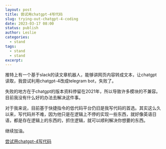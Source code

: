 ```yaml
---
layout: post
title: 尝试用chatgpt-4写代码 
slug: trying-out-chatgpt-4-coding 
date: 2023-03-17 08:00
status: publish
author: Leslie
categories: 
  - stand 
tags:
  - stand 
  - stand 
excerpt: 
---
```



推特上有一个基于slack的读文章机器人，能够讲网页内容转成文本，让chatgpt读取，我尝试利用chatgpt-4改成telegram bot，失败了。  

失败的地方在于chatgpt的版本资料停留在2021年，所以导致许多模块的不兼容。目前我没有什么好的办法去解决这件事。  

对于我来说，目前基于快捷指令的低代码平台仍旧是我写代码的首选。其实这么久以来，写代码并不难，因为他只是在逻辑上不停的实现一些东西，就好像英语日语，都是存在逻辑上的东西的，抓住逻辑，就可以顺利解决你想要的东西。  

继续加油。

[尝试用chatgpt-4写代码 ](https://github.com/lesnolie/Marverick/issues/32)

